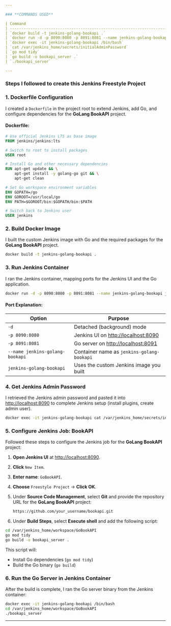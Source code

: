 ```yaml
---

### **COMMANDS USED**

| Command                                                                                        | Purpose                        |
| ---------------------------------------------------------------------------------------------- | ------------------------------ |
| `docker build -t jenkins-golang-bookapi .`                                                     | Build Docker image             |
| `docker run -d -p 8090:8080 -p 8091:8081 --name jenkins-golang-bookapi jenkins-golang-bookapi` | Start Jenkins container        |
| `docker exec -it jenkins-golang-bookapi /bin/bash`                                             | Access Jenkins container shell |
| `cat /var/jenkins_home/secrets/initialAdminPassword`                                           | Get admin login password       |
| `go mod tidy`                                                                                  | Install Go dependencies        |
| `go build -o bookapi_server .`                                                                 | Build the Go server binary     |
| `./bookapi_server`                                                                             | Run the Go server binary       |

---
```


### **Steps I followed to create this Jenkins Freestyle Project**

### **1. Dockerfile Configuration**

I created a `Dockerfile` in the project root to extend Jenkins, add Go, and configure dependencies for the **GoLang BookAPI** project.

#### **Dockerfile**:

```dockerfile
# Use official Jenkins LTS as base image
FROM jenkins/jenkins:lts

# Switch to root to install packages
USER root

# Install Go and other necessary dependencies
RUN apt-get update && \
    apt-get install -y golang-go git && \
    apt-get clean

# Set Go workspace environment variables
ENV GOPATH=/go
ENV GOROOT=/usr/local/go
ENV PATH=$GOROOT/bin:$GOPATH/bin:$PATH

# Switch back to Jenkins user
USER jenkins
```

### **2. Build Docker Image**

I built the custom Jenkins image with Go and the required packages for the **GoLang BookAPI** project.

```bash
docker build -t jenkins-golang-bookapi .
```

### **3. Run Jenkins Container**

I ran the Jenkins container, mapping ports for the Jenkins UI and the Go application.

```bash
docker run -d -p 8090:8080 -p 8091:8081 --name jenkins-golang-bookapi jenkins-golang-bookapi
```

#### **Port Explanation**:

| Option                          | Purpose                                                      |
| ------------------------------- | ------------------------------------------------------------ |
| `-d`                            | Detached (background) mode                                   |
| `-p 8090:8080`                  | Jenkins UI on [http://localhost:8090](http://localhost:8090) |
| `-p 8091:8081`                  | Go server on [http://localhost:8091](http://localhost:8091)  |
| `--name jenkins-golang-bookapi` | Container name as `jenkins-golang-bookapi`                   |
| `jenkins-golang-bookapi`        | Uses the custom Jenkins image you built                      |

### **4. Get Jenkins Admin Password**

I retrieved the Jenkins admin password and pasted it into [http://localhost:8090](http://localhost:8090) to complete Jenkins setup (install plugins, create admin user).

```bash
docker exec -it jenkins-golang-bookapi cat /var/jenkins_home/secrets/initialAdminPassword
```

### **5. Configure Jenkins Job: BookAPI**

Followed these steps to configure the Jenkins job for the **GoLang BookAPI** project:

1. **Open Jenkins UI** at [http://localhost:8090](http://localhost:8090).

2. **Click** `New Item`.

3. **Enter name**: `GoBookAPI`.

4. **Choose** `Freestyle Project` → **Click OK**.

5. Under **Source Code Management**, select **Git** and provide the repository URL for the **GoLang BookAPI** project:

   ```bash
   https://github.com/your_username/bookapi.git
   ```

6. Under **Build Steps**, select **Execute shell** and add the following script:

```bash
cd /var/jenkins_home/workspace/GoBookAPI
go mod tidy
go build -o bookapi_server .
```

This script will:

* Install Go dependencies (`go mod tidy`)
* Build the Go binary (`go build`)

### **6. Run the Go Server in Jenkins Container**

After the build is complete, I ran the Go server binary from the Jenkins container:

```bash
docker exec -it jenkins-golang-bookapi /bin/bash
cd /var/jenkins_home/workspace/GoBookAPI
./bookapi_server
```
---

